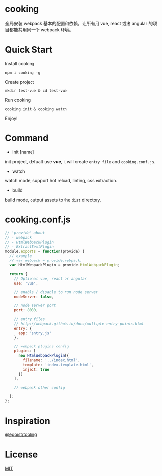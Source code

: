 # cooking
全局安装 webpack 基本的配置和依赖，让所有用 vue, react 或者 angular 的项目都能共用同一个 webpack 环境。

# Quick Start
Install cooking
```shell
npm i cooking -g
```

Create project
```shell
mkdir test-vue & cd test-vue
```

Run cooking
```shell
cooking init & cooking watch
```

Enjoy!

# Command
- init [name]

init project, defualt use **vue**, it will create `entry file` and `cooking.conf.js`.

- watch

watch mode, support hot reload, linting, css extraction.

- build

build mode, output assets to the `dist` directory.

# cooking.conf.js

```javascript
// 'provide' about
// - webpack
// - HtmlWebpackPlugin
// - ExtractTextPlugin
module.exports = function(provide) {
  // example
  // var webpack = provide.webpack;
  var HtmlWebpackPlugin = provide.HtmlWebpackPlugin;

  return {
    // Optional vue, react or angular
    use: 'vue',

    // enable / disable to run node server
    nodeServer: false,

    // node server port
    port: 8080,

    // entry files
    // http://webpack.github.io/docs/multiple-entry-points.html
    entry: {
      app: 'entry.js'
    },

    // webpack plugins config
    plugins: [
      new HtmlWebpackPlugin({
        filename: '../index.html',
        template: 'index.template.html',
        inject: true
      })
    ],

    // webpack other config

  };
};
```

# Inspiration
[@egoist/tooling](https://github.com/egoist/tooling)

# License
[MIT](https://github.com/ElemeFE/cooking/LICENSE)
